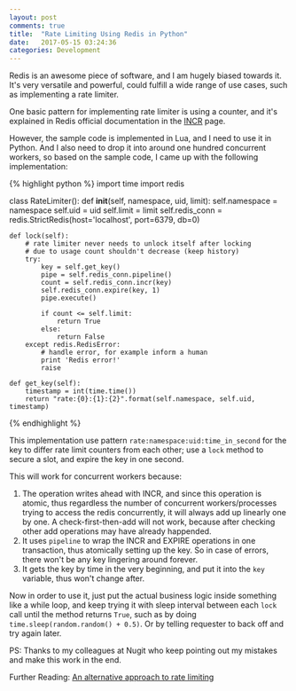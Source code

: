 ```yaml
---
layout: post
comments: true
title:  "Rate Limiting Using Redis in Python"
date:   2017-05-15 03:24:36
categories: Development
---
```


Redis is an awesome piece of software, and I am hugely biased towards it. It's very versatile and powerful, could fulfill a wide range of use cases, such as implementing a rate limiter.

One basic pattern for implementing rate limiter is using a counter, and it's explained in Redis official documentation in the [INCR](https://redis.io/commands/incr#pattern-rate-limiter) page.

However, the sample code is implemented in Lua, and I need to use it in Python. And I also  need to drop it into around one hundred concurrent workers, so based on the sample code, I came up with the following implementation:

{% highlight python %}
import time
import redis

class RateLimiter():
    def __init__(self, namespace, uid, limit):
        self.namespace = namespace
        self.uid = uid
        self.limit = limit
        self.redis_conn = redis.StrictRedis(host='localhost', port=6379, db=0)

    def lock(self):
        # rate limiter never needs to unlock itself after locking
        # due to usage count shouldn't decrease (keep history)
        try:
            key = self.get_key()
            pipe = self.redis_conn.pipeline()
            count = self.redis_conn.incr(key)
            self.redis_conn.expire(key, 1)
            pipe.execute()

            if count <= self.limit:
                return True
            else:
                return False
        except redis.RedisError:
            # handle error, for example inform a human
            print 'Redis error!'
            raise

    def get_key(self):
        timestamp = int(time.time())
        return "rate:{0}:{1}:{2}".format(self.namespace, self.uid, timestamp)
{% endhighlight %}

This implementation use pattern `rate:namespace:uid:time_in_second` for the key to differ rate limit counters from each other; use a `lock` method to secure a slot, and expire the key in one second.

This will work for concurrent workers because:

1.  The operation writes ahead with INCR, and since this operation is atomic, thus regardless the number of concurrent workers/processes trying to access the redis concurrently, it will always add up linearly one by one. A check-first-then-add will not work, because after checking other add operations may have already happended.
2. It uses `pipeline` to wrap the INCR and EXPIRE operations in one transaction, thus atomically setting up the key. So in case of errors, there won't be any key lingering around forever.
3. It gets the key by time in the very beginning, and put it into the `key` variable, thus won't change after.

Now in order to use it, just put the actual business logic inside something like a while loop, and keep trying it with sleep interval between each `lock` call until the method returns `True`, such as by doing `time.sleep(random.random() + 0.5)`. Or by telling requester to back off and try again later.

PS: Thanks to my colleagues at Nugit who keep pointing out my mistakes and make this work in the end.

Further Reading: [An alternative approach to rate limiting](https://blog.figma.com/an-alternative-approach-to-rate-limiting-f8a06cf7c94c)

